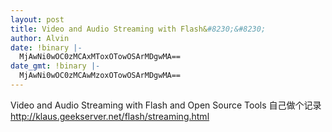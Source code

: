 ```yaml
---
layout: post
title: Video and Audio Streaming with Flash&#8230;&#8230;
author: Alvin
date: !binary |-
  MjAwNi0wOC0zMCAxMToxOTowOSArMDgwMA==
date_gmt: !binary |-
  MjAwNi0wOC0zMCAwMzoxOTowOSArMDgwMA==
---
```

Video and Audio Streaming with Flash and Open Source Tools
自己做个记录
<a href="http://klaus.geekserver.net/flash/streaming.html">http://klaus.geekserver.net/flash/streaming.html</a>
